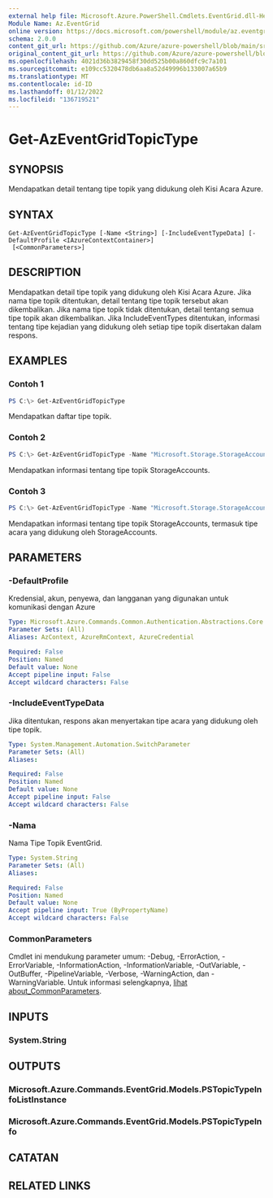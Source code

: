 ```yaml
---
external help file: Microsoft.Azure.PowerShell.Cmdlets.EventGrid.dll-Help.xml
Module Name: Az.EventGrid
online version: https://docs.microsoft.com/powershell/module/az.eventgrid/get-azeventgridtopictype
schema: 2.0.0
content_git_url: https://github.com/Azure/azure-powershell/blob/main/src/EventGrid/EventGrid/help/Get-AzEventGridTopicType.md
original_content_git_url: https://github.com/Azure/azure-powershell/blob/main/src/EventGrid/EventGrid/help/Get-AzEventGridTopicType.md
ms.openlocfilehash: 4021d36b3829458f30dd525b00a860dfc9c7a101
ms.sourcegitcommit: e109cc5320478db6aa8a52d49996b133007a65b9
ms.translationtype: MT
ms.contentlocale: id-ID
ms.lasthandoff: 01/12/2022
ms.locfileid: "136719521"
---
```

# Get-AzEventGridTopicType

## SYNOPSIS
Mendapatkan detail tentang tipe topik yang didukung oleh Kisi Acara Azure.

## SYNTAX

```
Get-AzEventGridTopicType [-Name <String>] [-IncludeEventTypeData] [-DefaultProfile <IAzureContextContainer>]
 [<CommonParameters>]
```

## DESCRIPTION
Mendapatkan detail tipe topik yang didukung oleh Kisi Acara Azure.
Jika nama tipe topik ditentukan, detail tentang tipe topik tersebut akan dikembalikan.
Jika nama tipe topik tidak ditentukan, detail tentang semua tipe topik akan dikembalikan.
Jika IncludeEventTypes ditentukan, informasi tentang tipe kejadian yang didukung oleh setiap tipe topik disertakan dalam respons.

## EXAMPLES

### Contoh 1
```powershell
PS C:\> Get-AzEventGridTopicType
```

Mendapatkan daftar tipe topik.

### Contoh 2
```powershell
PS C:\> Get-AzEventGridTopicType -Name "Microsoft.Storage.StorageAccounts"
```

Mendapatkan informasi tentang tipe topik StorageAccounts.

### Contoh 3
```powershell
PS C:\> Get-AzEventGridTopicType -Name "Microsoft.Storage.StorageAccounts" -IncludeEventTypeData
```

Mendapatkan informasi tentang tipe topik StorageAccounts, termasuk tipe acara yang didukung oleh StorageAccounts.

## PARAMETERS

### -DefaultProfile
Kredensial, akun, penyewa, dan langganan yang digunakan untuk komunikasi dengan Azure

```yaml
Type: Microsoft.Azure.Commands.Common.Authentication.Abstractions.Core.IAzureContextContainer
Parameter Sets: (All)
Aliases: AzContext, AzureRmContext, AzureCredential

Required: False
Position: Named
Default value: None
Accept pipeline input: False
Accept wildcard characters: False
```

### -IncludeEventTypeData
Jika ditentukan, respons akan menyertakan tipe acara yang didukung oleh tipe topik.

```yaml
Type: System.Management.Automation.SwitchParameter
Parameter Sets: (All)
Aliases:

Required: False
Position: Named
Default value: None
Accept pipeline input: False
Accept wildcard characters: False
```

### -Nama
Nama Tipe Topik EventGrid.

```yaml
Type: System.String
Parameter Sets: (All)
Aliases:

Required: False
Position: Named
Default value: None
Accept pipeline input: True (ByPropertyName)
Accept wildcard characters: False
```

### CommonParameters
Cmdlet ini mendukung parameter umum: -Debug, -ErrorAction, -ErrorVariable, -InformationAction, -InformationVariable, -OutVariable, -OutBuffer, -PipelineVariable, -Verbose, -WarningAction, dan -WarningVariable. Untuk informasi selengkapnya, [lihat about_CommonParameters](http://go.microsoft.com/fwlink/?LinkID=113216).

## INPUTS

### System.String

## OUTPUTS

### Microsoft.Azure.Commands.EventGrid.Models.PSTopicTypeInfoListInstance

### Microsoft.Azure.Commands.EventGrid.Models.PSTopicTypeInfo

## CATATAN

## RELATED LINKS
